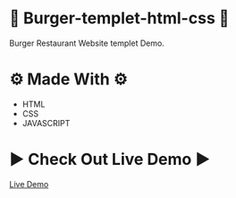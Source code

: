 # 🍔 Burger-templet-html-css 🍔
Burger Restaurant Website templet Demo.

# ⚙ Made With ⚙

* HTML
* CSS
* JAVASCRIPT

 
# ▶ Check Out Live Demo ▶
[Live Demo ](https://ashishsiot.github.io/Burger-templet-html-css/.)
